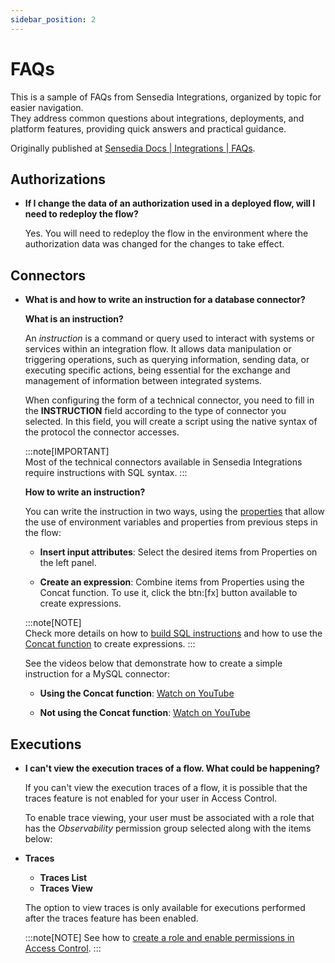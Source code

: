```yaml
---
sidebar_position: 2
---
```


# FAQs

This is a sample of FAQs from Sensedia Integrations, organized by topic for easier navigation.  
They address common questions about integrations, deployments, and platform features, providing quick answers and practical guidance.  

Originally published at [Sensedia Docs | Integrations | FAQs](https://docs.sensedia.com/en/integrations-guide/Latest/faqs.html).

## Authorizations

- **If I change the data of an authorization used in a deployed flow, will I need to redeploy the flow?**

  Yes. You will need to redeploy the flow in the environment where the authorization data was changed for the changes to take effect.

## Connectors

- **What is and how to write an instruction for a database connector?**

   **What is an instruction?**

   An *instruction* is a command or query used to interact with systems or services within an integration flow.
   It allows data manipulation or triggering operations, such as querying information, sending data, or executing specific actions, being essential for the exchange and management of information between integrated systems.

   When configuring the form of a technical connector, you need to fill in the **INSTRUCTION** field according to the type of connector you selected.
   In this field, you will create a script using the native syntax of the protocol the connector accesses.

   :::note[IMPORTANT]    
   Most of the technical connectors available in Sensedia Integrations require instructions with SQL syntax.
   :::

    **How to write an instruction?**

  You can write the instruction in two ways, using the [properties](https://docs.sensedia.com/en/integrations-guide/Latest/properties.html) that allow the use of environment variables and properties from previous steps in the flow:

  * **Insert input attributes**: Select the desired items from Properties on the left panel.

  * **Create an expression**: Combine items from Properties using the Concat function.
To use it, click the btn:[fx] button available to create expressions.

  :::note[NOTE]    
  Check more details on how to [build SQL instructions](https://docs.sensedia.com/en/integrations-guide/Latest/connectors-sql-instructions.html) and how to use the [Concat function](https://docs.sensedia.com/en/integrations-guide/Latest/connectors-concat.html) to create expressions.
  :::

    See the videos below that demonstrate how to create a simple instruction for a MySQL connector:

    * **Using the Concat function**: [Watch on YouTube](https://www.youtube.com/watch?v=zwJoaMFtoTE&t=24s)

    * **Not using the Concat function**: [Watch on YouTube](https://www.youtube.com/watch?v=W0tR-Ifh3s8&t=31s)

## Executions

- **I can't view the execution traces of a flow. What could be happening?**

  If you can't view the execution traces of a flow, it is possible that the traces feature is not enabled for your user in Access Control.

  To enable trace viewing, your user must be associated with a role that has the *Observability* permission group selected along with the items below:

- **Traces**
  - **Traces List**
  - **Traces View**

  The option to view traces is only available for executions performed after the traces feature has been enabled.
 
  :::note[NOTE] 
  See how to [create a role and enable permissions in Access Control](https://docs.sensedia.com/en/access-control-guide/Latest/policies.html#create_policy).
  :::

